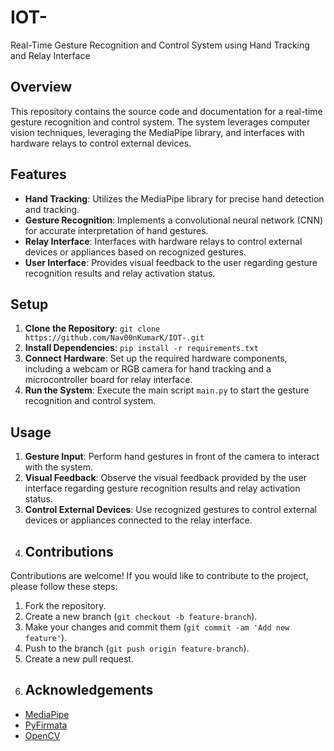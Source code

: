 # IOT-
Real-Time Gesture Recognition and Control System using Hand Tracking and Relay Interface
## Overview
This repository contains the source code and documentation for a real-time gesture recognition and control system. The system leverages computer vision techniques, leveraging the MediaPipe library, and interfaces with hardware relays to control external devices.  
## Features
- **Hand Tracking**: Utilizes the MediaPipe library for precise hand detection and tracking.
- **Gesture Recognition**: Implements a convolutional neural network (CNN) for accurate interpretation of hand gestures.
- **Relay Interface**: Interfaces with hardware relays to control external devices or appliances based on recognized gestures.
- **User Interface**: Provides visual feedback to the user regarding gesture recognition results and relay activation status.
## Setup
1. **Clone the Repository**: `git clone https://github.com/Nav00nKumarK/IOT-.git`
2. **Install Dependencies**: `pip install -r requirements.txt`
3. **Connect Hardware**: Set up the required hardware components, including a webcam or RGB camera for hand tracking and a microcontroller board for relay interface.
4. **Run the System**: Execute the main script `main.py` to start the gesture recognition and control system.
## Usage
1. **Gesture Input**: Perform hand gestures in front of the camera to interact with the system.
2. **Visual Feedback**: Observe the visual feedback provided by the user interface regarding gesture recognition results and relay activation status.
3. **Control External Devices**: Use recognized gestures to control external devices or appliances connected to the relay interface.
4. ## Contributions
Contributions are welcome! If you would like to contribute to the project, please follow these steps:
1. Fork the repository.
2. Create a new branch (`git checkout -b feature-branch`).
3. Make your changes and commit them (`git commit -am 'Add new feature'`).
4. Push to the branch (`git push origin feature-branch`).
5. Create a new pull request.
6. ## Acknowledgements
- [MediaPipe](https://mediapipe.dev/)
- [PyFirmata](https://github.com/tino/pyFirmata)
- [OpenCV](https://opencv.org/)
